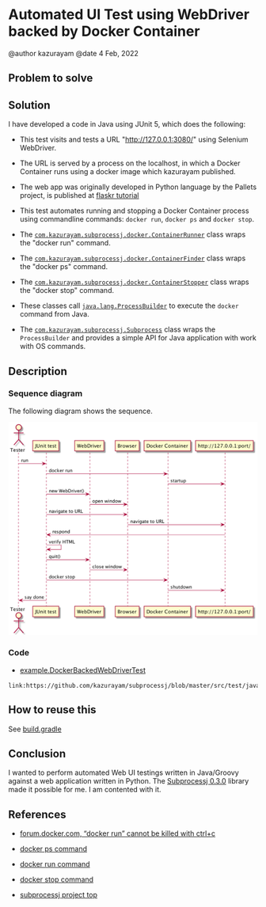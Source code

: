 # Automated UI Test using WebDriver backed by Docker Container

@author kazurayam
@date 4 Feb, 2022

## Problem to solve

## Solution

I have developed a code in Java using JUnit 5, which does the following:

-   This test visits and tests a URL "http://127.0.0.1:3080/" using Selenium WebDriver.

-   The URL is served by a process on the localhost, in which a Docker Container runs using a docker image which kazurayam published.

-   The web app was originally developed in Python language by the Pallets project, is published at [flaskr tutorial](https://flask.palletsprojects.com/en/2.0.x/tutorial/)

-   This test automates running and stopping a Docker Container process using commandline commands: `docker run`, `docker ps` and `docker stop`.

-   The [`com.kazurayam.subprocessj.docker.ContainerRunner`](https://github.com/kazurayam/subprocessj/blob/master/src/main/java/com/kazurayam/subprocessj/docker/ContainerRunner.java) class wraps the "docker run" command.

-   The [`com.kazurayam.subprocessj.docker.ContainerFinder`](https://github.com/kazurayam/subprocessj/blob/master/src/main/java/com/kazurayam/subprocessj/docker/ContainerFinder.java) class wraps the "docker ps" command.

-   The [`com.kazurayam.subprocessj.docker.ContainerStopper`](https://github.com/kazurayam/subprocessj/blob/master/src/main/java/com/kazurayam/subprocessj/docker/ContainerStopper.java) class wraps the "docker stop" command.

-   These classes call [`java.lang.ProcessBuilder`](https://www.baeldung.com/java-lang-processbuilder-api) to execute the `docker` command from Java.

-   The [`com.kazurayam.subprocessj.Subprocess`](https://github.com/kazurayam/subprocessj/blob/master/src/main/java/com/kazurayam/subprocessj/Subprocess.java) class wraps the `ProcessBuilder` and provides a simple API for Java application with work with OS commands.

## Description

### Sequence diagram

The following diagram shows the sequence.

![sequence](diagrams/out/DockerBackedWebDriverTest_sequence.png)

### Code

-   [example.DockerBackedWebDriverTest](https://github.com/kazurayam/subprocessj/blob/master/src/test/java/example/DockerBackedWebDriverTest.java)

<!-- -->

    link:https://github.com/kazurayam/subprocessj/blob/master/src/test/java/example/DockerBackedWebDriverTest.java[DeockerBackedWebDriverTest]

## How to reuse this

See [build.gradle](https://github.com/kazurayam/subprocessj/blob/master/build.gradle)

## Conclusion

I wanted to perform automated Web UI testings written in Java/Groovy against a web application written in Python. The [Subprocessj 0.3.0](https://mvnrepository.com/artifact/com.kazurayam/subprocessj) library made it possible for me. I am contented with it.

## References

-   [forum.docker.com, “docker run” cannot be killed with ctrl+c](https://forums.docke.com/t/docker-run-cannot-be-killed-with-ctrl-c/13108/)

-   [docker ps command](https://matsuand.github.io/docs.docker.jp.onthefly/engine/reference/commandline/ps/)

-   [docker run command](https://docs.docker.com/engine/reference/commandline/run/)

-   [docker stop command](https://matsuand.github.io/docs.docker.jp.onthefly/engine/reference/commandline/stop/)

-   [subprocessj project top](https://github.com/kazurayam/subprocessj)
